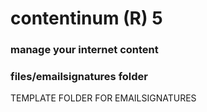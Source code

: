 contentinum (R) 5
=================
### manage your internet content 

### files/emailsignatures folder
TEMPLATE FOLDER FOR EMAILSIGNATURES